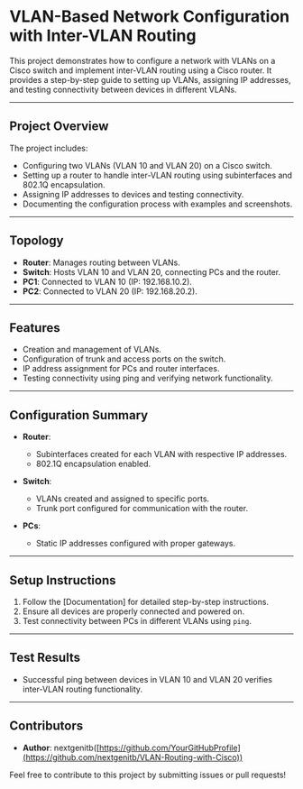# VLAN-Based Network Configuration with Inter-VLAN Routing

This project demonstrates how to configure a network with VLANs on a Cisco switch and implement inter-VLAN routing using a Cisco router. It provides a step-by-step guide to setting up VLANs, assigning IP addresses, and testing connectivity between devices in different VLANs.

---

## **Project Overview**
The project includes:
- Configuring two VLANs (VLAN 10 and VLAN 20) on a Cisco switch.
- Setting up a router to handle inter-VLAN routing using subinterfaces and 802.1Q encapsulation.
- Assigning IP addresses to devices and testing connectivity.
- Documenting the configuration process with examples and screenshots.

---

## **Topology**
- **Router**: Manages routing between VLANs.
- **Switch**: Hosts VLAN 10 and VLAN 20, connecting PCs and the router.
- **PC1**: Connected to VLAN 10 (IP: 192.168.10.2).
- **PC2**: Connected to VLAN 20 (IP: 192.168.20.2).

---

## **Features**
- Creation and management of VLANs.
- Configuration of trunk and access ports on the switch.
- IP address assignment for PCs and router interfaces.
- Testing connectivity using ping and verifying network functionality.

---

## **Configuration Summary**
- **Router**: 
  - Subinterfaces created for each VLAN with respective IP addresses.
  - 802.1Q encapsulation enabled.

- **Switch**:
  - VLANs created and assigned to specific ports.
  - Trunk port configured for communication with the router.

- **PCs**:
  - Static IP addresses configured with proper gateways.

---

## **Setup Instructions**
1. Follow the [Documentation] for detailed step-by-step instructions.
2. Ensure all devices are properly connected and powered on.
3. Test connectivity between PCs in different VLANs using `ping`.

---

## **Test Results**
- Successful ping between devices in VLAN 10 and VLAN 20 verifies inter-VLAN routing functionality.

---

## **Contributors**
- **Author**: nextgenitb([https://github.com/YourGitHubProfile](https://github.com/nextgenitb/VLAN-Routing-with-Cisco))

Feel free to contribute to this project by submitting issues or pull requests!
